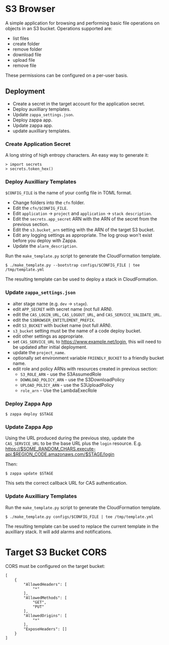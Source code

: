 S3 Browser
==========

A simple application for browsing and performing basic file operations
on objects in an S3 bucket. Operations supported are:

-   list files
-   create folder
-   remove folder
-   download file
-   upload file
-   remove file

These permissions can be configured on a per-user basis.

Deployment
----------

-   Create a secret in the target account for the application secret.
-   Deploy auxilliary templates.
-   Update `zappa_settings.json`.
-   Deploy zappa app.
-   Update zappa app.
-   update auxilliary templates.

### Create Application Secret

A long string of high entropy characters. An easy way to generate it:

``` {.python}
> import secrets
> secrets.token_hex()
```

### Deploy Auxilliary Templates

`$CONFIG_FILE` is the name of your config file in TOML format.

-   Change folders into the `cfn` folder.
-   Edit the `cfn/$CONFIG_FILE`.
-   Edit `application` → `project` and `application` →
    `stack description`.
-   Edit the `secrets.app_secret` ARN with the ARN of the secret from
    the previous section.
-   Edit the `s3.bucket_arn` setting with the ARN of the target S3
    bucket.
-   Edit any logging settings as appropriate. The log group won\'t exist
    before you deploy with Zappa.
-   Update the `alarm_description`.

Run the `make_template.py` script to generate the CloudFormation
template.

``` {.sh}
$ ./make_template.py --bootstrap configs/$CONFIG_FILE | tee /tmp/template.yml
```

The resulting template can be used to deploy a stack in CloudFormation.

### Update `zappa_settings.json`

-   alter stage name (e.g. `dev` → `stage`).
-   edit `APP_SECRET` with secret name (not full ARN).
-   edit the `CAS_LOGIN_URL`, `CAS_LOGOUT_URL`, and
    `CAS_SERVICE_VALIDATE_URL`.
-   edit the `S3BROWSER_ENTITLEMENT_PREFIX`.
-   edit `S3_BUCKET` with bucket name (not full ARN).
-   `s3_bucket` setting must be the name of a code deploy bucket.
-   edit other settings as appropriate.
-   set `CAS_SERVICE_URL` to <https://www.example.net/login>, this will
    need to be updated after initial deployment.
-   update the `project_name`.
-   optionally set environment variable `FRIENDLY_BUCKET` to a friendly
    bucket name.
-   edit role and policy ARNs with resources created in previous
    section:
    -   `S3_ROLE_ARN` - use the S3AssumedRole
    -   `DOWNLOAD_POLICY_ARN` - use the S3DownloadPolicy
    -   `UPLOAD_POLICY_ARN` - use the S3UploadPolicy
    -   `role_arn` - Use the LambdaExecRole

### Deploy Zappa App

``` {.sh}
$ zappa deploy $STAGE
```

### Update Zappa App

Using the URL produced during the previous step, update the
`CAS_SERVICE_URL` to be the base URL plus the `login` resource. E.g.
<https://$SOME_RANDOM_CHARS.execute-api.$REGION_CODE.amazonaws.com/$STAGE/login>

Then:

``` {.sh}
$ zappa update $STAGE
```

This sets the correct callback URL for CAS authentication.

### Update Auxilliary Templates

Run the `make_template.py` script to generate the CloudFormation
template.

``` {.sh}
$ ./make_template.py configs/$CONFIG_FILE | tee /tmp/template.yml
```

The resulting template can be used to replace the current template in
the auxilliary stack. It will add alarms and notifications.

Target S3 Bucket CORS
=====================

CORS must be configured on the target bucket:

``` {.json}
[
    {
        "AllowedHeaders": [
            "*"
        ],
        "AllowedMethods": [
            "GET",
            "PUT"
        ],
        "AllowedOrigins": [
            "*"
        ],
        "ExposeHeaders": []
    }
]
```
